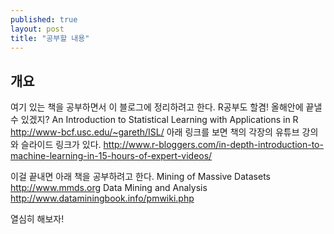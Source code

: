 ```yaml
---
published: true
layout: post
title: "공부할 내용"
---
```


## 개요
여기 있는 책을 공부하면서 이 블로그에 정리하려고 한다.
R공부도 할겸! 올해안에 끝낼 수 있겠지?
An Introduction to Statistical Learning with Applications in R
http://www-bcf.usc.edu/~gareth/ISL/
아래 링크를 보면 책의 각장의 유튜브 강의와 슬라이드 링크가 있다.
http://www.r-bloggers.com/in-depth-introduction-to-machine-learning-in-15-hours-of-expert-videos/

이걸 끝내면 아래 책을 공부하려고 한다.
Mining of Massive Datasets http://www.mmds.org
Data Mining and Analysis http://www.dataminingbook.info/pmwiki.php

열심히 해보자!

